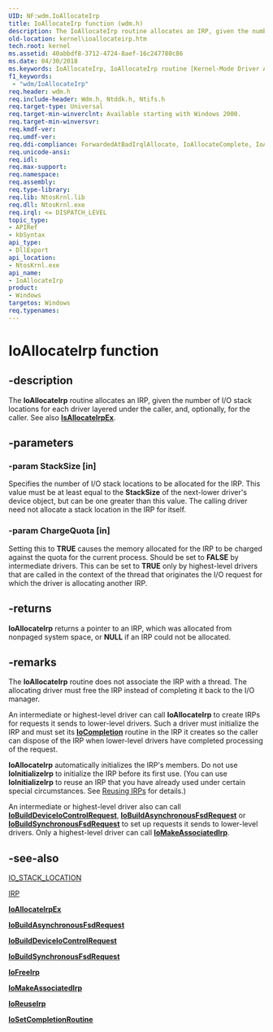 ```yaml
---
UID: NF:wdm.IoAllocateIrp
title: IoAllocateIrp function (wdm.h)
description: The IoAllocateIrp routine allocates an IRP, given the number of I/O stack locations for each driver layered under the caller, and, optionally, for the caller.
old-location: kernel\ioallocateirp.htm
tech.root: kernel
ms.assetid: 40abbdf8-3712-4724-8aef-16c247780c86
ms.date: 04/30/2018
ms.keywords: IoAllocateIrp, IoAllocateIrp routine [Kernel-Mode Driver Architecture], k104_326eb80d-9bc3-4a91-9f33-710f7975808a.xml, kernel.ioallocateirp, wdm/IoAllocateIrp
f1_keywords:
 - "wdm/IoAllocateIrp"
req.header: wdm.h
req.include-header: Wdm.h, Ntddk.h, Ntifs.h
req.target-type: Universal
req.target-min-winverclnt: Available starting with Windows 2000.
req.target-min-winversvr: 
req.kmdf-ver: 
req.umdf-ver: 
req.ddi-compliance: ForwardedAtBadIrqlAllocate, IoAllocateComplete, IoAllocateForward, IoAllocateFree, IoAllocateIrpSignalEventInCompletion, IoAllocateIrpSignalEventInCompletion2, IoAllocateIrpSignalEventInCompletion3, IoAllocateIrpSignalEventInCompletionTimeout, IoReuseIrp, MarkPower, MarkPowerDown, MarkQueryRelations, MarkStartDevice, HwStorPortProhibitedDDIs, IoFreeIrp, SpNoWait, StorPortStartIo
req.unicode-ansi: 
req.idl: 
req.max-support: 
req.namespace: 
req.assembly: 
req.type-library: 
req.lib: NtosKrnl.lib
req.dll: NtosKrnl.exe
req.irql: <= DISPATCH_LEVEL
topic_type:
- APIRef
- kbSyntax
api_type:
- DllExport
api_location:
- NtosKrnl.exe
api_name:
- IoAllocateIrp
product:
- Windows
targetos: Windows
req.typenames: 
---
```


# IoAllocateIrp function

## -description

The **IoAllocateIrp** routine allocates an IRP, given the number of I/O stack locations for each driver layered under the caller, and, optionally, for the caller. See also [**IsAllocateIrpEx**](https://docs.microsoft.com/windows-hardware/drivers/ddi/wdm/nf-wdm-ioallocateirpex).

## -parameters

### -param StackSize [in]

Specifies the number of I/O stack locations to be allocated for the IRP. This value must be at least equal to the **StackSize** of the next-lower driver's device object, but can be one greater than this value. The calling driver need not allocate a stack location in the IRP for itself.

### -param ChargeQuota [in]

Setting this to **TRUE** causes the memory allocated for the IRP to be charged against the quota for the current process. Should be set to **FALSE** by intermediate drivers. This can be set to **TRUE** only by highest-level drivers that are called in the context of the thread that originates the I/O request for which the driver is allocating another IRP.

## -returns

**IoAllocateIrp** returns a pointer to an IRP, which was allocated from nonpaged system space, or **NULL** if an IRP could not be allocated.

## -remarks

The **IoAllocateIrp** routine does not associate the IRP with a thread. The allocating driver must free the IRP instead of completing it back to the I/O manager.

An intermediate or highest-level driver can call **IoAllocateIrp** to create IRPs for requests it sends to lower-level drivers. Such a driver must initialize the IRP and must set its [**IoCompletion**](https://docs.microsoft.com/windows-hardware/drivers/ddi/wdm/nc-wdm-io_completion_routine) routine in the IRP it creates so the caller can dispose of the IRP when lower-level drivers have completed processing of the request.

**IoAllocateIrp** automatically initializes the IRP's members. Do not use **IoInitializeIrp** to initialize the IRP before its first use. (You can use **IoInitializeIrp** to reuse an IRP that you have already used under certain special circumstances. See [Reusing IRPs](https://docs.microsoft.com/windows-hardware/drivers/kernel/reusing-irps) for details.)

An intermediate or highest-level driver also can call [**IoBuildDeviceIoControlRequest**](https://docs.microsoft.com/windows-hardware/drivers/ddi/wdm/nf-wdm-iobuilddeviceiocontrolrequest), [**IoBuildAsynchronousFsdRequest**](https://docs.microsoft.com/windows-hardware/drivers/ddi/wdm/nf-wdm-iobuildasynchronousfsdrequest) or [**IoBuildSynchronousFsdRequest**](https://docs.microsoft.com/windows-hardware/drivers/ddi/wdm/nf-wdm-iobuildsynchronousfsdrequest) to set up requests it sends to lower-level drivers. Only a highest-level driver can call [**IoMakeAssociatedIrp**](https://docs.microsoft.com/windows-hardware/drivers/ddi/ntddk/nf-ntddk-iomakeassociatedirp).

## -see-also

[IO_STACK_LOCATION](https://docs.microsoft.com/windows-hardware/drivers/ddi/wdm/ns-wdm-_io_stack_location)

[IRP](https://docs.microsoft.com/windows-hardware/drivers/ddi/wdm/ns-wdm-_irp)

[**IoAllocateIrpEx**](https://docs.microsoft.com/windows-hardware/drivers/ddi/wdm/nf-wdm-ioallocateirpex)

[**IoBuildAsynchronousFsdRequest**](https://docs.microsoft.com/windows-hardware/drivers/ddi/wdm/nf-wdm-iobuildasynchronousfsdrequest)

[**IoBuildDeviceIoControlRequest**](https://docs.microsoft.com/windows-hardware/drivers/ddi/wdm/nf-wdm-iobuilddeviceiocontrolrequest)

[**IoBuildSynchronousFsdRequest**](https://docs.microsoft.com/windows-hardware/drivers/ddi/wdm/nf-wdm-iobuildsynchronousfsdrequest)

[**IoFreeIrp**](https://docs.microsoft.com/windows-hardware/drivers/devtest/storport-iofreeirp)

[**IoMakeAssociatedIrp**](https://docs.microsoft.com/windows-hardware/drivers/ddi/ntddk/nf-ntddk-iomakeassociatedirp)

[**IoReuseIrp**](https://docs.microsoft.com/windows-hardware/drivers/ddi/wdm/nf-wdm-ioreuseirp)

[**IoSetCompletionRoutine**](https://docs.microsoft.com/windows-hardware/drivers/ddi/wdm/nf-wdm-iosetcompletionroutine)
